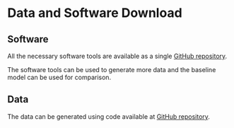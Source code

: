# Data and Software Download

## Software

All the necessary software tools are available as a single [GitHub repository](https://github.com/cogmhear/avse_challenge).

The software tools can be used to generate more data and the baseline model can be used for comparison.

## Data

The data can be generated using code available at [GitHub repository](https://github.com/cogmhear/avse_challenge).